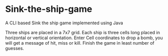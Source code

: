 # Sink-the-ship-game

A CLI based Sink the ship game implemented using Java

Three ships are placed in a 7x7 grid.
Each ship is three cells long placed in horizontal or vertical orientation.
Enter Cell coordinates to drop a bomb, you will get a message of hit, miss or kill.
Finish the game in least number of guesses.
